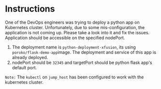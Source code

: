 # Instructions

One of the DevOps engineers was trying to deploy a python app on Kubernetes cluster. Unfortunately, due to some mis-configuration, the application is not coming up. Please take a look into it and fix the issues. Application should be accessible on the specified nodePort.

1. The deployment name is `python-deployment-xfusion`, its using `poroko/flask-demo-app`image. The deployment and service of this app is already deployed.
2. nodePort should be `32345` and targetPort should be python flask app's default port.

`Note:` The `kubectl` on `jump_host` has been configured to work with the kubernetes cluster.


